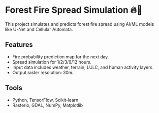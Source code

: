 # Forest Fire Spread Simulation 🔥🌲

This project simulates and predicts forest fire spread using AI/ML models like U-Net and Cellular Automata.

## Features
- Fire probability prediction map for the next day.
- Spread simulation for 1/2/3/6/12 hours.
- Input data includes weather, terrain, LULC, and human activity layers.
- Output raster resolution: 30m.

## Tools
- Python, TensorFlow, Scikit-learn
- Rasterio, GDAL, NumPy, Matplotlib
